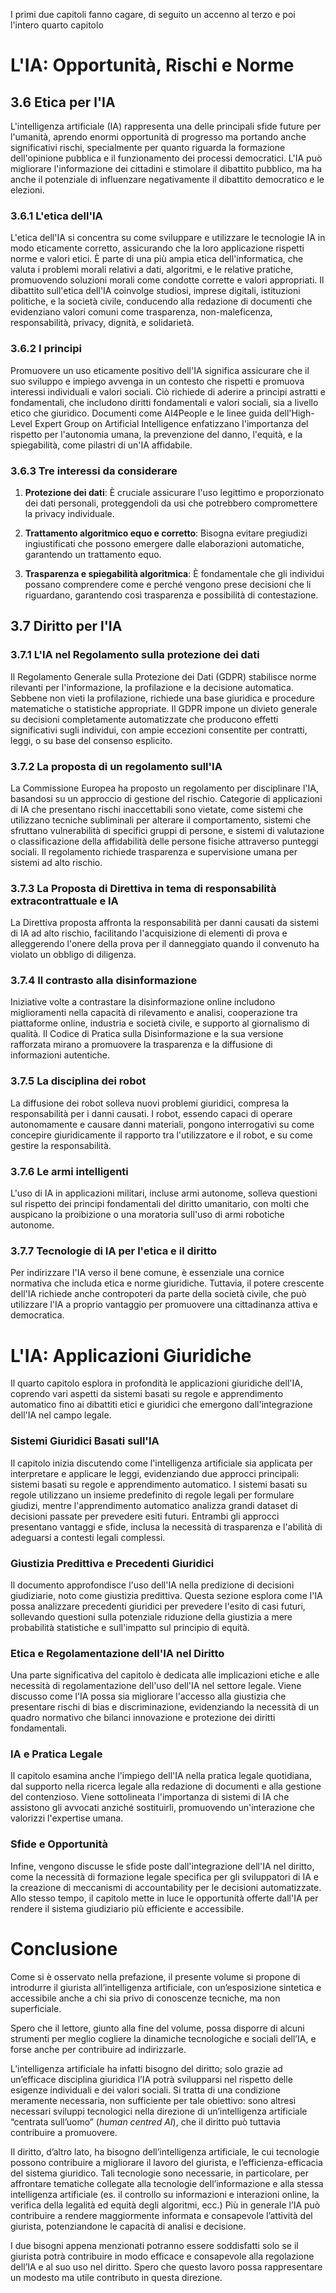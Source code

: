 I primi due capitoli fanno cagare, di seguito un accenno al terzo e poi l'intero quarto capitolo

# L'IA: Opportunità, Rischi e Norme
## 3.6 Etica per l'IA

L'intelligenza artificiale (IA) rappresenta una delle principali sfide future per l'umanità, aprendo enormi opportunità di progresso ma portando anche significativi rischi, specialmente per quanto riguarda la formazione dell'opinione pubblica e il funzionamento dei processi democratici. L'IA può migliorare l'informazione dei cittadini e stimolare il dibattito pubblico, ma ha anche il potenziale di influenzare negativamente il dibattito democratico e le elezioni.

### 3.6.1 L'etica dell'IA

L'etica dell'IA si concentra su come sviluppare e utilizzare le tecnologie IA in modo eticamente corretto, assicurando che la loro applicazione rispetti norme e valori etici. È parte di una più ampia etica dell'informatica, che valuta i problemi morali relativi a dati, algoritmi, e le relative pratiche, promuovendo soluzioni morali come condotte corrette e valori appropriati. Il dibattito sull'etica dell'IA coinvolge studiosi, imprese digitali, istituzioni politiche, e la società civile, conducendo alla redazione di documenti che evidenziano valori comuni come trasparenza, non-maleficenza, responsabilità, privacy, dignità, e solidarietà.

### 3.6.2 I principi

Promuovere un uso eticamente positivo dell'IA significa assicurare che il suo sviluppo e impiego avvenga in un contesto che rispetti e promuova interessi individuali e valori sociali. Ciò richiede di aderire a principi astratti e fondamentali, che includono diritti fondamentali e valori sociali, sia a livello etico che giuridico. Documenti come AI4People e le linee guida dell'High-Level Expert Group on Artificial Intelligence enfatizzano l'importanza del rispetto per l'autonomia umana, la prevenzione del danno, l'equità, e la spiegabilità, come pilastri di un'IA affidabile.

### 3.6.3 Tre interessi da considerare

1. **Protezione dei dati**: È cruciale assicurare l'uso legittimo e proporzionato dei dati personali, proteggendoli da usi che potrebbero compromettere la privacy individuale.
    
2. **Trattamento algoritmico equo e corretto**: Bisogna evitare pregiudizi ingiustificati che possono emergere dalle elaborazioni automatiche, garantendo un trattamento equo.
    
3. **Trasparenza e spiegabilità algoritmica**: È fondamentale che gli individui possano comprendere come e perché vengono prese decisioni che li riguardano, garantendo così trasparenza e possibilità di contestazione.

## 3.7 Diritto per l'IA

### 3.7.1 L'IA nel Regolamento sulla protezione dei dati

Il Regolamento Generale sulla Protezione dei Dati (GDPR) stabilisce norme rilevanti per l'informazione, la profilazione e la decisione automatica. Sebbene non vieti la profilazione, richiede una base giuridica e procedure matematiche o statistiche appropriate. Il GDPR impone un divieto generale su decisioni completamente automatizzate che producono effetti significativi sugli individui, con ampie eccezioni consentite per contratti, leggi, o su base del consenso esplicito.

### 3.7.2 La proposta di un regolamento sull'IA

La Commissione Europea ha proposto un regolamento per disciplinare l'IA, basandosi su un approccio di gestione del rischio. Categorie di applicazioni di IA che presentano rischi inaccettabili sono vietate, come sistemi che utilizzano tecniche subliminali per alterare il comportamento, sistemi che sfruttano vulnerabilità di specifici gruppi di persone, e sistemi di valutazione o classificazione della affidabilità delle persone fisiche attraverso punteggi sociali. Il regolamento richiede trasparenza e supervisione umana per sistemi ad alto rischio.

### 3.7.3 La Proposta di Direttiva in tema di responsabilità extracontrattuale e IA

La Direttiva proposta affronta la responsabilità per danni causati da sistemi di IA ad alto rischio, facilitando l'acquisizione di elementi di prova e alleggerendo l'onere della prova per il danneggiato quando il convenuto ha violato un obbligo di diligenza.

### 3.7.4 Il contrasto alla disinformazione

Iniziative volte a contrastare la disinformazione online includono miglioramenti nella capacità di rilevamento e analisi, cooperazione tra piattaforme online, industria e società civile, e supporto al giornalismo di qualità. Il Codice di Pratica sulla Disinformazione e la sua versione rafforzata mirano a promuovere la trasparenza e la diffusione di informazioni autentiche.

### 3.7.5 La disciplina dei robot

La diffusione dei robot solleva nuovi problemi giuridici, compresa la responsabilità per i danni causati. I robot, essendo capaci di operare autonomamente e causare danni materiali, pongono interrogativi su come concepire giuridicamente il rapporto tra l'utilizzatore e il robot, e su come gestire la responsabilità.

### 3.7.6 Le armi intelligenti

L'uso di IA in applicazioni militari, incluse armi autonome, solleva questioni sul rispetto dei principi fondamentali del diritto umanitario, con molti che auspicano la proibizione o una moratoria sull'uso di armi robotiche autonome.

### 3.7.7 Tecnologie di IA per l'etica e il diritto

Per indirizzare l'IA verso il bene comune, è essenziale una cornice normativa che includa etica e norme giuridiche. Tuttavia, il potere crescente dell'IA richiede anche contropoteri da parte della società civile, che può utilizzare l'IA a proprio vantaggio per promuovere una cittadinanza attiva e democratica.

# L'IA: Applicazioni Giuridiche
Il quarto capitolo esplora in profondità le applicazioni giuridiche dell'IA, coprendo vari aspetti da sistemi basati su regole e apprendimento automatico fino ai dibattiti etici e giuridici che emergono dall'integrazione dell'IA nel campo legale.
### Sistemi Giuridici Basati sull'IA

Il capitolo inizia discutendo come l'intelligenza artificiale sia applicata per interpretare e applicare le leggi, evidenziando due approcci principali: sistemi basati su regole e apprendimento automatico. I sistemi basati su regole utilizzano un insieme predefinito di regole legali per formulare giudizi, mentre l'apprendimento automatico analizza grandi dataset di decisioni passate per prevedere esiti futuri. Entrambi gli approcci presentano vantaggi e sfide, inclusa la necessità di trasparenza e l'abilità di adeguarsi a contesti legali complessi.

### Giustizia Predittiva e Precedenti Giuridici

Il documento approfondisce l'uso dell'IA nella predizione di decisioni giudiziarie, noto come giustizia predittiva. Questa sezione esplora come l'IA possa analizzare precedenti giuridici per prevedere l'esito di casi futuri, sollevando questioni sulla potenziale riduzione della giustizia a mere probabilità statistiche e sull'impatto sul principio di equità.

### Etica e Regolamentazione dell'IA nel Diritto

Una parte significativa del capitolo è dedicata alle implicazioni etiche e alle necessità di regolamentazione dell'uso dell'IA nel settore legale. Viene discusso come l'IA possa sia migliorare l'accesso alla giustizia che presentare rischi di bias e discriminazione, evidenziando la necessità di un quadro normativo che bilanci innovazione e protezione dei diritti fondamentali.

### IA e Pratica Legale

Il capitolo esamina anche l'impiego dell'IA nella pratica legale quotidiana, dal supporto nella ricerca legale alla redazione di documenti e alla gestione del contenzioso. Viene sottolineata l'importanza di sistemi di IA che assistono gli avvocati anziché sostituirli, promuovendo un'interazione che valorizzi l'expertise umana.

### Sfide e Opportunità

Infine, vengono discusse le sfide poste dall'integrazione dell'IA nel diritto, come la necessità di formazione legale specifica per gli sviluppatori di IA e la creazione di meccanismi di accountability per le decisioni automatizzate. Allo stesso tempo, il capitolo mette in luce le opportunità offerte dall'IA per rendere il sistema giudiziario più efficiente e accessibile.

# Conclusione
Come si è osservato nella prefazione, il presente volume si propone di introdurre il giurista all’intelligenza artificiale, con un’esposizione sintetica e accessibile anche a chi sia privo di conoscenze tecniche, ma non superficiale.

Spero che il lettore, giunto alla fine del volume, possa disporre di alcuni strumenti per meglio cogliere la dinamiche tecnologiche e sociali dell’IA, e forse anche per contribuire ad indirizzarle.

L’intelligenza artificiale ha infatti bisogno del diritto; solo grazie ad un’efficace disciplina giuridica l’IA potrà svilupparsi nel rispetto delle esigenze individuali e dei valori sociali. Si tratta di una condizione meramente necessaria, non sufficiente per tale obiettivo: sono altresì necessari sviluppi tecnologici nella direzione di un’intelligenza artificiale “centrata sull’uomo” (_human centred AI_), che il diritto può tuttavia contribuire a promuovere.

Il diritto, d’altro lato, ha bisogno dell’intelligenza artificiale, le cui tecnologie possono contribuire a migliorare il lavoro del giurista, e l’efficienza-efficacia del sistema giuridico. Tali tecnologie sono necessarie, in particolare, per affrontare tematiche collegate alla tecnologie dell’informazione e alla stessa intelligenza artificiale (es. il controllo su informazioni e interazioni online, la verifica della legalità ed equità degli algoritmi, ecc.) Più in generale l’IA può contribuire a rendere maggiormente informata e consapevole l’attività del giurista, potenziandone le capacità di analisi e decisione.

I due bisogni appena menzionati potranno essere soddisfatti solo se il giurista potrà contribuire in modo efficace e consapevole alla regolazione dell’IA e al suo uso nel diritto. Spero che questo lavoro possa rappresentare un modesto ma utile contributo in questa direzione.